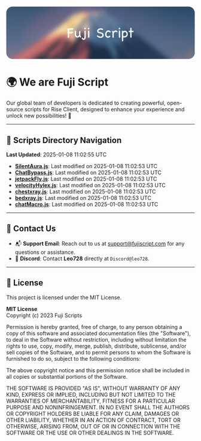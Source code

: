 ![Banner](.github/b.webp)

# 🌍 **We are Fuji Script**

Our global team of developers is dedicated to creating powerful, open-source scripts for Rise Client, designed to enhance your experience and unlock new possibilities! 🌟

---
<!-- SCRIPTS_NAVIGATION_START -->
## 📂 **Scripts Directory Navigation**

**Last Updated**: 2025-01-08 11:02:55 UTC

- **[SilentAura.js](scripts/SilentAura.js)**: Last modified on 2025-01-08 11:02:53 UTC
- **[ChatBypass.js](scripts/ChatBypass.js)**: Last modified on 2025-01-08 11:02:53 UTC
- **[jetpackFly.js](scripts/jetpackFly.js)**: Last modified on 2025-01-08 11:02:53 UTC
- **[velocityHylex.js](scripts/velocityHylex.js)**: Last modified on 2025-01-08 11:02:53 UTC
- **[chestxray.js](scripts/chestxray.js)**: Last modified on 2025-01-08 11:02:53 UTC
- **[bedxray.js](scripts/bedxray.js)**: Last modified on 2025-01-08 11:02:53 UTC
- **[chatMacro.js](scripts/chatMacro.js)**: Last modified on 2025-01-08 11:02:53 UTC

<!-- SCRIPTS_NAVIGATION_END -->

---

## 💬 **Contact Us**  
- 📬 **Support Email**: Reach out to us at [support@fujiscript.com](mailto:support@fujiscript.com) for any questions or assistance.  
- 💬 **Discord**: Contact **Leo728** directly at `Discord@leo728`.

---

## 📜 **License**

This project is licensed under the MIT License.  

**MIT License**  
Copyright (c) 2023 Fuji Scripts  

Permission is hereby granted, free of charge, to any person obtaining a copy of this software and associated documentation files (the "Software"), to deal in the Software without restriction, including without limitation the rights to use, copy, modify, merge, publish, distribute, sublicense, and/or sell copies of the Software, and to permit persons to whom the Software is furnished to do so, subject to the following conditions:  

The above copyright notice and this permission notice shall be included in all copies or substantial portions of the Software.  

THE SOFTWARE IS PROVIDED "AS IS", WITHOUT WARRANTY OF ANY KIND, EXPRESS OR IMPLIED, INCLUDING BUT NOT LIMITED TO THE WARRANTIES OF MERCHANTABILITY, FITNESS FOR A PARTICULAR PURPOSE AND NONINFRINGEMENT. IN NO EVENT SHALL THE AUTHORS OR COPYRIGHT HOLDERS BE LIABLE FOR ANY CLAIM, DAMAGES OR OTHER LIABILITY, WHETHER IN AN ACTION OF CONTRACT, TORT OR OTHERWISE, ARISING FROM, OUT OF OR IN CONNECTION WITH THE SOFTWARE OR THE USE OR OTHER DEALINGS IN THE SOFTWARE.  
